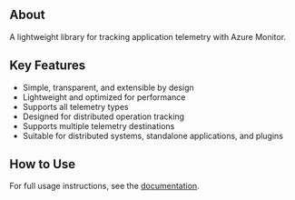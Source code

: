 ## About

A lightweight library for tracking application telemetry with Azure Monitor.

## Key Features

- Simple, transparent, and extensible by design  
- Lightweight and optimized for performance  
- Supports all telemetry types  
- Designed for distributed operation tracking  
- Supports multiple telemetry destinations  
- Suitable for distributed systems, standalone applications, and plugins  

## How to Use

For full usage instructions, see the [documentation](https://github.com/stas-sultanov/azure-monitor-telemetry/blob/dev/doc/readme.md).
